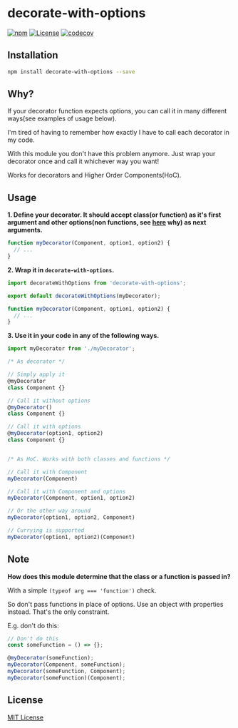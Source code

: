 # decorate-with-options

[![npm](https://img.shields.io/npm/v/decorate-with-options.svg?style=flat-square)](https://www.npmjs.com/package/eslint-config-sensible)
[![License](https://img.shields.io/npm/l/decorate-with-options.svg?style=flat-square)](https://github.com/le0nik/eslint-config-sensible/blob/master/LICENSE)
[![codecov](https://img.shields.io/codecov/c/github/le0nik/decorate-with-options.svg?style=flat-square)](https://codecov.io/gh/le0nik/decorate-with-options)

## Installation

```sh
npm install decorate-with-options --save
```

## Why?

If your decorator function expects options, you can call it in many different ways(see examples of usage below).

I'm tired of having to remember how exactly I have to call each decorator in my code.

With this module you don't have this problem anymore. Just wrap your decorator once and call it whichever way you want!

Works for decorators and Higher Order Components(HoC).

## Usage

**1. Define your decorator. It should accept class(or function) as it's first argument and other options(non functions, see [here](#note) why) as next arguments.**

```js
function myDecorator(Component, option1, option2) {
  // ...
}
```

**2. Wrap it in `decorate-with-options`.**

```js
import decorateWithOptions from 'decorate-with-options';

export default decorateWithOptions(myDecorator);

function myDecorator(Component, option1, option2) {
  // ...
}
```
**3. Use it in your code in any of the following ways.**

```js
import myDecorator from './myDecorator';

/* As decorator */

// Simply apply it
@myDecorator
class Component {}

// Call it without options
@myDecorator()
class Component {}

// Call it with options
@myDecorator(option1, option2)
class Component {}


/* As HoC. Works with both classes and functions */

// Call it with Component
myDecorator(Component)

// Call it with Component and options
myDecorator(Component, option1, option2)

// Or the other way around
myDecorator(option1, option2, Component)

// Currying is supported
myDecorator(option1, option2)(Component)
```

## Note

**How does this module determine that the class or a function is passed in?**

With a simple `(typeof arg === 'function')` check.

So don't pass functions in place of options. Use an object with properties instead. That's the only constraint.

E.g. don't do this:

```js
// Don't do this
const someFunction = () => {};

@myDecorator(someFunction);
myDecorator(Component, someFunction);
myDecorator(someFunction, Component);
myDecorator(someFunction)(Component);

```

## License

[MIT License](https://github.com/le0nik/eslint-config-sensible/blob/master/LICENSE)

